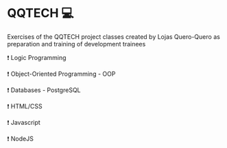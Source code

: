 # QQTECH 💻

Exercises of the QQTECH project classes created by Lojas Quero-Quero as preparation and training of development trainees

❗ Logic Programming 

❗ Object-Oriented Programming - OOP

❗ Databases - PostgreSQL

❗ HTML/CSS

❗ Javascript

❗ NodeJS
